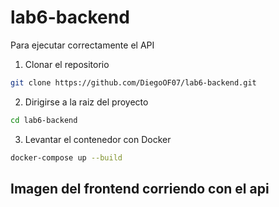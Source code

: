 # lab6-backend

Para ejecutar correctamente el API
1. Clonar el repositorio
```bash
git clone https://github.com/DiegoOF07/lab6-backend.git
```
2. Dirigirse a la raiz del proyecto
 ```bash
cd lab6-backend
```
3. Levantar el contenedor con Docker
```bash
docker-compose up --build
```

## Imagen del frontend corriendo con el api
